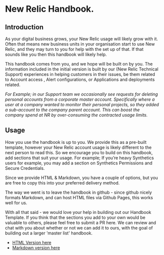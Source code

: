 # New Relic Handbook.

## Introduction

As your digital business grows, your New Relic usage will likely grow with it. Often that means new business units in your organisation start to use New Relic, and they may turn to you for help with the set up of that. If that sounds like you then this handbook will likely help.

This handbook comes from you, and we hope will be built on by you. The information included in the initial version is built by our (New Relic Technical Support) experiences in helping customers in their issues, be them related to Account access , Alert configurations, or Applications and deployments related. 

_For Example; in our Support team we occasionally see requests for deleting personal accounts from a corporate master account. Specifically where a user at a company wanted to monitor their personal projects, so they added a sub-account to the company parent account. This can boost the company spend at NR by over-consuming the contracted usage limits._

## Usage
How you use the handbook is up to you. We provide this as a pre-built template, however your New Relic account usage is likely different to the next person to read this. So we encourage you to build on this handbook, add sections that suit your usage. 
For example; If you’re heavy Synthetics users for example, you may add a section on Synthetics Permissions and Secure Credentials.

Since we provide HTML & Markdown, you have a couple of options, but you are free to copy this into your preferred delivery method.

The way we went is to leave the handbook in github - since github nicely formats Markdown, and can host HTML files via Github Pages, this works well for us.

With all that said - we would love your help in building out our Handbook Template. If you think that the sections you add to your own would be valuable to others, please feel free to submit a PR here. We can review and chat with you about whether or not we can add it to ours, with the goal of building out a larger 'master list' handbook.

* [HTML Version here](https://github.com/newrelic/handbook/HTML)
* [Markdown version here](https://github.com/newrelic/handbook/tree/master/MD)
